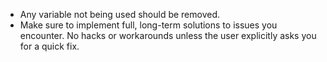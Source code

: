 - Any variable not being used should be removed.
- Make sure to implement full, long-term solutions to issues you encounter. No hacks or workarounds unless the user explicitly asks you for a quick fix.

